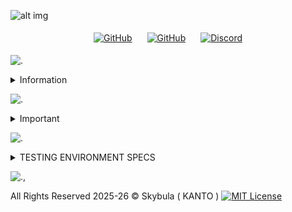 ![alt img](https://cdn.modrinth.com/data/cached_images/a9a254e2e5f2575ad6a443ad125b1d57381faed2_0.webp)
  
<p align="center" style="text-align: center;">  <a href="https://github.com/Kanto-dev/hellium"><img src="https://tr7zw.github.io/uikit/social_buttons_icon/Github-Button-64.png" alt="GitHub" style="margin: 5px 10px;"></a>
<a href="https://modrinth.com/modpack/hellium"><img src="https://tr7zw.github.io/uikit/social_buttons_icon/Modrinth-Button-64.png" alt="GitHub" style="margin: 5px 10px;"></a>
  <a href="https://discord.gg/PCPCb3zP2M"><img src="https://tr7zw.github.io/uikit/social_buttons_icon/Discord-Button-64.png" alt="Discord" style="margin: 5px 10px;"></a>
</p>

![.](https://cdn.modrinth.com/data/cached_images/859644fb383acbebd77c45c94d3d1e5a71deb389.png)

<details>
<summary>Information</summary>

  **LOADER:** FABRIC

**DEPENDENCIES:**

- [Sodium](https://modrinth.com/mod/sodium) by jellysquid3
- [Lithium](https://modrinth.com/mod/lithium) by jellysquid3
- [Bad Optimizations](https://modrinth.com/mod/badoptimizations) by Thosea
- [Cloth Config API](https://modrinth.com/mod/cloth-config) by shedaniel
- [Entity Culling](https://modrinth.com/mod/entityculling) by tr7zw
- [Fabric APi](https://modrinth.com/mod/fabric-api) by Modmuss50
- [FerriteCore](https://modrinth.com/mod/ferrite-core) by malte0811
- [GpuBooster](https://modrinth.com/mod/gputape) by MR.Toad
- [Immediately Fast](https://modrinth.com/mod/immediatelyfast) by RaphiMC
- [ModMenu](https://modrinth.com/mod/modmenu) by TerraFormers
- [More Culling](https://modrinth.com/mod/moreculling) by FX
- [Text Placeholder API](https://modrinth.com/mod/placeholder-api) by Patbox
- [Tutorial Suppresor](https://modrinth.com/mod/tutorial-suppressor) by murder_spagurder
- [Very many Players](https://modrinth.com/mod/vmp-fabric) by ishland

</details>

![.](https://cdn.modrinth.com/data/cached_images/6e5b2599c9c8720694bdaa7e930547bff808d486.png)


<details>
<summary>Important</summary>
- The FPS slowly increases, taking up time to render the world ( SERVER or SINGLEPLAYER )
  
- Very Many Players ( VMP FABRIC ) causing errors due to Incompatibility with FerriteCORE (another mod) On **Some instances**. **FIX :-** Just Restart your PC/Laptop & Re-launch the game.



</details>

![.](https://cdn.modrinth.com/data/cached_images/9872283263bf494fa11d3c3b54326d1b5f64c0ba_0.webp)

<details>
<summary> TESTING ENVIRONMENT SPECS</summary>
  
**CPU:** Intel(R) Core(TM) i3-4170T CPU

**CPU Refresh Rate:** 3.20GHz

**CPU Cores:** 4

**Allocated RAM:** 4096MB

**GPU:** (INTEGRATED GRAPHICS) Intel(R) HD 4400


</details>




![.,](https://cdn.modrinth.com/data/cached_images/a6fd2f4b99d0eb58ac094d54eccdbcaf2e4687a2_0.webp)

All Rights Reserved 2025-26 ©️ Skybula ( KANTO ) [![MIT License](https://img.shields.io/badge/License-MIT-green.svg)](https://choosealicense.com/licenses/mit/) 
